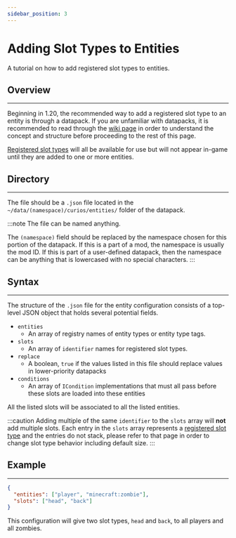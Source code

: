 ```yaml
---
sidebar_position: 3
---
```


# Adding Slot Types to Entities

A tutorial on how to add registered slot types to entities.

## Overview
---
Beginning in 1.20, the recommended way to add a registered slot type to an entity is through a datapack. If you are
unfamiliar with datapacks, it is recommended to read through the [wiki page](https://minecraft.fandom.com/wiki/Data_pack)
in order to understand the concept and structure before proceeding to the rest of this page.

[Registered slot types](./slot-register.md) will all be available for use but will not appear in-game until they are
added to one or more entities.

## Directory
---
The file should be a `.json` file located in the `~/data/(namespace)/curios/entities/` folder of the datapack.

:::note
The file can be named anything.

The `(namespace)` field should be replaced by the namespace chosen for this portion of the datapack. If this is a part
of a mod, the namespace is usually the mod ID. If this is part of a user-defined datapack, then the namespace can be
anything that is lowercased with no special characters.
:::

## Syntax
---
The structure of the `.json` file for the entity configuration consists of a top-level JSON object that holds several
potential fields.

* `entities`
  * An array of registry names of entity types or entity type tags.
* `slots`
  * An array of `identifier` names for registered slot types.
* `replace`
  * A boolean, `true` if the values listed in this file should replace values in lower-priority datapacks
* `conditions`
  * An array of `ICondition` implementations that must all pass before these slots are loaded into these entities

All the listed slots will be associated to all the listed entities.

:::caution
Adding multiple of the same `identifier` to the `slots` array will **not** add multiple slots. Each entry in the `slots`
array represents a [registered slot type](./slot-register.md) and the entries do not stack, please refer to that page in
order to change slot type behavior including default size.
:::

## Example
---
```json
{
  "entities": ["player", "minecraft:zombie"],
  "slots": ["head", "back"]
}
```
This configuration will give two slot types, `head` and `back`, to all players and all zombies.
  